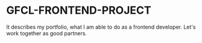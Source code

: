 # GFCL-FRONTEND-PROJECT
It describes my portfolio, what I am able to do as a frontend developer. Let's work together as good partners.
